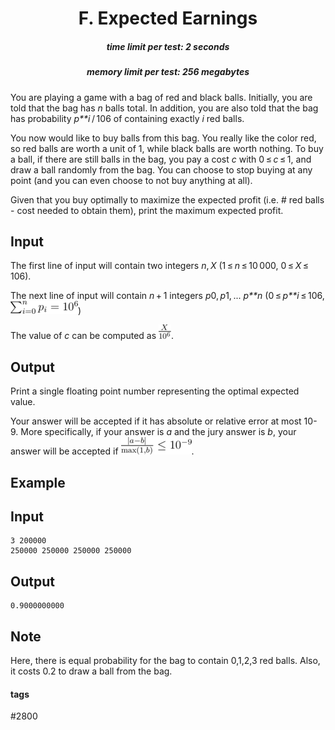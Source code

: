 <h1 style='text-align: center;'> F. Expected Earnings</h1>

<h5 style='text-align: center;'>time limit per test: 2 seconds</h5>
<h5 style='text-align: center;'>memory limit per test: 256 megabytes</h5>

You are playing a game with a bag of red and black balls. Initially, you are told that the bag has *n* balls total. In addition, you are also told that the bag has probability *p**i* / 106 of containing exactly *i* red balls.

You now would like to buy balls from this bag. You really like the color red, so red balls are worth a unit of 1, while black balls are worth nothing. To buy a ball, if there are still balls in the bag, you pay a cost *c* with 0 ≤ *c* ≤ 1, and draw a ball randomly from the bag. You can choose to stop buying at any point (and you can even choose to not buy anything at all).

Given that you buy optimally to maximize the expected profit (i.e. # red balls - cost needed to obtain them), print the maximum expected profit.

## Input

The first line of input will contain two integers *n*, *X* (1 ≤ *n* ≤ 10 000, 0 ≤ *X* ≤ 106).

The next line of input will contain *n* + 1 integers *p*0, *p*1, ... *p**n* (0 ≤ *p**i* ≤ 106, ![](images/6210c2461d50e5ce40c1d3fd9e1ec97646e407f6.png))

The value of *c* can be computed as ![](images/fcfdfb54ed7d543ab1428e780439cb4c068066a4.png).

## Output

Print a single floating point number representing the optimal expected value.

Your answer will be accepted if it has absolute or relative error at most 10- 9. More specifically, if your answer is *a* and the jury answer is *b*, your answer will be accepted if ![](images/c5e2d5f952bf0600d65151cbd23c801f49c2c594.png).

## Example

## Input


```
3 200000  
250000 250000 250000 250000  

```
## Output


```
0.9000000000  

```
## Note

Here, there is equal probability for the bag to contain 0,1,2,3 red balls. Also, it costs 0.2 to draw a ball from the bag.



#### tags 

#2800 